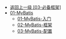 - [返回上一级 [03-必备框架]](03-必备框架/)
- [01-MyBatis](03-必备框架/01-MyBatis/)
  - [01-MyBatis-入门](03-必备框架/01-MyBatis/01-MyBatis-入门.md)
  - [02-MyBatis-框架](03-必备框架/01-MyBatis/02-MyBatis-框架.md)
  - [03-MyBatis-配置](03-必备框架/01-MyBatis/03-MyBatis-配置.md)
